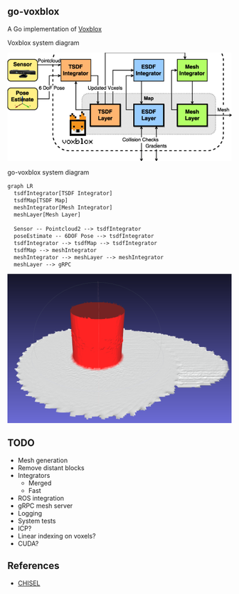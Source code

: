 go-voxblox
---

A Go implementation of [Voxblox](https://github.com/ethz-asl/voxblox)

Voxblox system diagram

![System Diagram](.readme/system-diagram.png)

go-voxblox system diagram

```mermaid
graph LR
  tsdfIntegrator[TSDF Integrator]
  tsdfMap[TSDF Map]
  meshIntegrator[Mesh Integrator]
  meshLayer[Mesh Layer]

  Sensor -- Pointcloud2 --> tsdfIntegrator
  poseEstimate -- 6DOF Pose --> tsdfIntegrator
  tsdfIntegrator --> tsdfMap --> tsdfIntegrator
  tsdfMap --> meshIntegrator
  meshIntegrator --> meshLayer --> meshIntegrator
  meshLayer --> gRPC 
```

![Unit Test Cylinder](.readme/cylinder-mesh.png)

## TODO

* Mesh generation
* Remove distant blocks
* Integrators
    * Merged
    * Fast
* ROS integration
* gRPC mesh server
* Logging
* System tests
* ICP?
* Linear indexing on voxels?
* CUDA?

## References

* [CHISEL](http://www.roboticsproceedings.org/rss11/p40.pdf)

